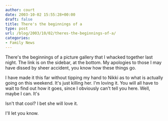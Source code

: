 ```yaml
---
author: court
date: 2003-10-02 15:55:28+00:00
draft: false
title: There's the beginnings of a
type: post
url: /blog/2003/10/02/theres-the-beginnings-of-a/
categories:
- Family News
---
```


There's the beginnings of a picture gallery that I whacked together last night.  The link is on the sidebar, at the bottom.  My apologies to those I may have dissed by sheer accident, you know how these things go.

I have made it this far without tipping my hand to Nikki as to what is actually going on this weekend.  It's just killing her.  I'm loving it.  You will all have to wait to find out how it goes, since I obviously can't tell you here.  Well, maybe I can.  It's

Isn't that cool?  I bet she will love it.

I'll let you know.
